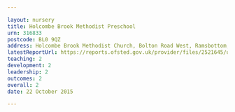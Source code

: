 ```yaml
---

layout: nursery
title: Holcombe Brook Methodist Preschool
urn: 316833
postcode: BL0 9QZ
address: Holcombe Brook Methodist Church, Bolton Road West, Ramsbottom, Bury, Lancashire, BL0 9QZ
latestReportUrl: https://reports.ofsted.gov.uk/provider/files/2521645/urn/316833.pdf
teaching: 2
development: 2
leadership: 2
outcomes: 2
overall: 2
date: 22 October 2015

---
```

